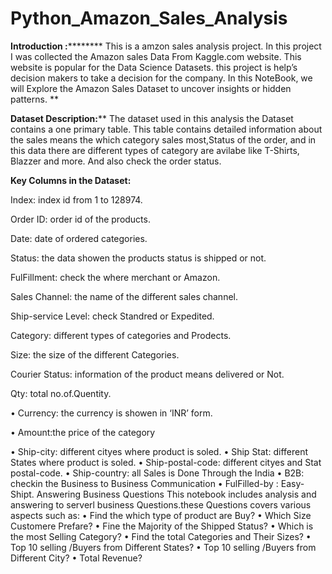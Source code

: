 # Python_Amazon_Sales_Analysis

****Introduction :************
This  is a amzon sales analysis project. In this project I was collected the Amazon sales Data From Kaggle.com website. This website is popular for the Data Science Datasets. this project is help’s decision makers to take a decision for the company. In this NoteBook, we will Explore the Amazon Sales Dataset to uncover insights or hidden patterns.
**


**Dataset Description:****
The dataset used in this analysis the Dataset contains a one primary table.
This table contains detailed information about the sales means the which category sales most,Status of the order, 
and in this data there are different types of category are avilabe like T-Shirts, Blazzer and more.
And also check the order status.




**Key Columns in the Dataset:**

Index:  index id from 1 to 128974. 

Order ID: order id of the products.

Date:  date of ordered categories.

Status: the data showen the products status is shipped or not.

FulFillment: check the where merchant or Amazon.

Sales Channel: the name of the different sales channel.

Ship-service Level: check Standred or Expedited.

Category: different types of categories and Prodects.

Size: the size of the different Categories.

Courier Status: information of the product means delivered or Not.
	
Qty: total no.of.Quentity.
 
•	Currency: the currency is showen in ‘INR’ form.

•	Amount:the price of the category

•	Ship-city: different cityes where product is soled.
•	Ship Stat: different States where product is soled.
•	Ship-postal-code: different cityes and Stat postal-code.
•	Ship-country: all Sales is Done Through the India
•	B2B: checkin the Business to Business Communication
•	FulFilled-by : Easy-Shipt.
Answering Business Questions
This notebook includes analysis and answering to serverl business Questions.these Questions covers various aspects such as:
•	Find the which type of product are Buy?
•	Which Size Customere Prefare?
•	Fine the Majority of the Shipped Status?
•	Which is the most Selling Category?
•	Find the total Categories and Their Sizes?
•	Top 10 selling /Buyers from Different States?
•	Top 10 selling /Buyers from Different City?
•	Total Revenue?
